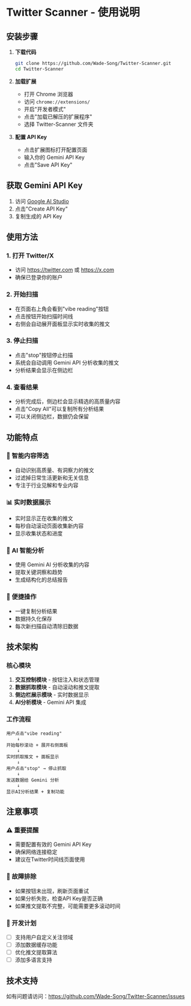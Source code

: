 # Twitter Scanner - 使用说明

## 安装步骤

1. **下载代码**
   ```bash
   git clone https://github.com/Wade-Song/Twitter-Scanner.git
   cd Twitter-Scanner
   ```

2. **加载扩展**
   - 打开 Chrome 浏览器
   - 访问 `chrome://extensions/`
   - 开启"开发者模式"
   - 点击"加载已解压的扩展程序"
   - 选择 Twitter-Scanner 文件夹

3. **配置 API Key**
   - 点击扩展图标打开配置页面
   - 输入你的 Gemini API Key
   - 点击"Save API Key"

## 获取 Gemini API Key

1. 访问 [Google AI Studio](https://makersuite.google.com/app/apikey)
2. 点击"Create API Key"
3. 复制生成的 API Key

## 使用方法

### 1. 打开 Twitter/X
- 访问 https://twitter.com 或 https://x.com
- 确保已登录你的账户

### 2. 开始扫描
- 在页面右上角会看到"vibe reading"按钮
- 点击按钮开始扫描时间线
- 右侧会自动展开面板显示实时收集的推文

### 3. 停止扫描
- 点击"stop"按钮停止扫描
- 系统会自动调用 Gemini API 分析收集的推文
- 分析结果会显示在侧边栏

### 4. 查看结果
- 分析完成后，侧边栏会显示精选的高质量内容
- 点击"Copy All"可以复制所有分析结果
- 可以关闭侧边栏，数据仍会保留

## 功能特点

### 🎯 智能内容筛选
- 自动识别高质量、有洞察力的推文
- 过滤掉日常生活更新和无关信息
- 专注于行业见解和专业内容

### 📊 实时数据展示
- 实时显示正在收集的推文
- 每秒自动滚动页面收集新内容
- 显示收集状态和进度

### 🤖 AI 智能分析
- 使用 Gemini AI 分析收集的内容
- 提取关键洞察和趋势
- 生成结构化的总结报告

### 💾 便捷操作
- 一键复制分析结果
- 数据持久化保存
- 每次新扫描自动清除旧数据

## 技术架构

### 核心模块
1. **交互控制模块** - 按钮注入和状态管理
2. **数据抓取模块** - 自动滚动和推文提取
3. **侧边栏展示模块** - 实时数据显示
4. **AI分析模块** - Gemini API 集成

### 工作流程
```
用户点击"vibe reading" 
    ↓
开始每秒滚动 + 展开右侧面板
    ↓
实时抓取推文 + 面板显示
    ↓
用户点击"stop" → 停止抓取
    ↓
发送数据给 Gemini 分析
    ↓
显示AI分析结果 + 复制功能
```

## 注意事项

### ⚠️ 重要提醒
- 需要配置有效的 Gemini API Key
- 确保网络连接稳定
- 建议在Twitter时间线页面使用

### 🔧 故障排除
- 如果按钮未出现，刷新页面重试
- 如果分析失败，检查API Key是否正确
- 如果推文提取不完整，可能需要更多滚动时间

### 📝 开发计划
- [ ] 支持用户自定义关注领域
- [ ] 添加数据缓存功能
- [ ] 优化推文提取算法
- [ ] 添加多语言支持

## 技术支持

如有问题请访问：https://github.com/Wade-Song/Twitter-Scanner/issues
